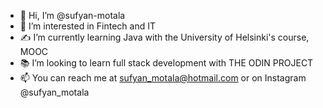 - 👋 Hi, I’m @sufyan-motala
- 👀 I’m interested in Fintech and IT
- ✍️ I’m currently learning Java with the University of Helsinki's course, MOOC
- 📚 I’m looking to learn full stack development with THE ODIN PROJECT
- 📫 You can reach me at sufyan_motala@hotmail.com or on Instagram @sufyan_motala
